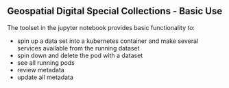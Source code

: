 ## Geospatial Digital Special Collections - Basic Use

The toolset in the jupyter notebook provides basic functionality to:

- spin up a data set into a kubernetes container and make several services available from the running dataset
- spin down and delete the pod with a dataset
- see all running pods
- review metadata
- update all metadata

